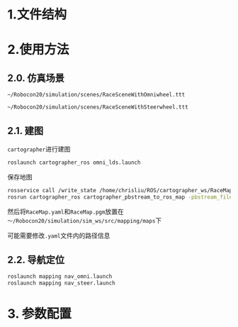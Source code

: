 # 1.文件结构



# 2.使用方法

## 2.0. 仿真场景

`~/Robocon20/simulation/scenes/RaceSceneWithOmniwheel.ttt`

`~/Robocon20/simulation/scenes/RaceSceneWithSteerwheel.ttt`



## 2.1. 建图

`cartographer`进行建图

```bash
roslaunch cartographer_ros omni_lds.launch
```

保存地图

```bash
rosservice call /write_state /home/chrisliu/ROS/cartographer_ws/RaceMap.pbstream true
rosrun cartographer_ros cartographer_pbstream_to_ros_map -pbstream_filename /home/chrisliu/ROS/cartographer_ws/RaceMap.pbstream -map_filestem /home/chrisliu/ROS/cartographer_ws/RaceMap
```

然后将`RaceMap.yaml`和`RaceMap.pgm`放置在`～/Robocon20/simulation/sim_ws/src/mapping/maps`下

可能需要修改`.yaml`文件内的路径信息

## 2.2. 导航定位

```bash
roslaunch mapping nav_omni.launch
roslaunch mapping nav_steer.launch
```

# 3. 参数配置

